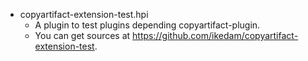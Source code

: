 * copyartifact-extension-test.hpi
    * A plugin to test plugins depending copyartifact-plugin.
    * You can get sources at https://github.com/ikedam/copyartifact-extension-test.
